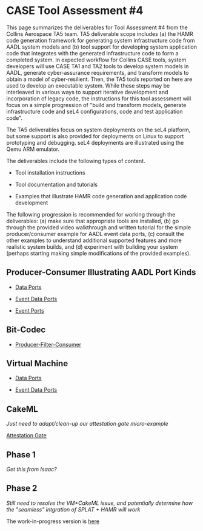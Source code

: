 # CASE Tool Assessment #4

This page summarizes the deliverables for Tool Assessment #4 from the
Collins Aerospace TA5 team.  TA5 deliverable scope includes (a) the
HAMR code generation framework for generating system infrastructure
code from AADL system models and (b) tool support for developing
system application code that integrates with the generated
infrastructure code to form a completed system.  In expected workflow
for Collins CASE tools, system developers will use CASE TA1 and TA2
tools to develop system models in AADL, generate cyber-assurance
requirements, and transform models to obtain a model of
cyber-resilient.  Then, the TA5 tools reported on here are used to
develop an executable system.  While these steps may be interleaved in
various ways to support iterative development and incorporation of
legacy code, the instructions for this tool assessment will focus on a
simple progression of "build and transform models, generate
infrastructure code and seL4 configurations, code and test application
code".   

The TA5 deliverables focus on system deployments on the seL4 platform,
but some support is also provided for deployments on Linux to support
prototyping and debugging.  seL4 deployments are illustrated using the
Qemu ARM emulator.

The deliverables include the following types of content.

- Tool installation instructions

- Tool documentation and tutorials

- Examples that illustrate HAMR code generation and application code development

The following progression is recommended for working through the
deliverables: (a) make sure that appropriate tools are installed,
(b) go through the provided video walkthrough and written tutorial
for the simple producer/consumer example for AADL event data ports,
(c) consult the other examples to understand additional supported
features and more realistic system builds, and (d) experiment with
building your system (perhaps starting making simple modifications of
the provided examples).


## Producer-Consumer Illustrating AADL Port Kinds

- [Data Ports](basic/test_data_port_periodic_domains)

- [Event Data Ports](basic/test_event_data_port_periodic_domains)

- [Event Ports](basic/test_event_port_periodic_domains)

## Bit-Codec 

- [Producer-Filter-Consumer](bit-codec/producer-filter-consumer)


## Virtual Machine 

- [Data Ports](vm/test_data_port_periodic_domains_VM)

- [Event Data Ports](vm/test_event_data_port_periodic_domains_VM)

## CakeML 

_Just need to adapt/clean-up our attestation gate micro-example_

[Attestation Gate](cakeml/attestation-gate)

## Phase 1

_Get this from Isaac?_

## Phase 2

_Still need to resolve the VM+CakeML issue, and potentially determine how the "seamless" intgration of SPLAT + HAMR will work_

The work-in-progress version is [here](https://github.com/ku-sldg/CASETeam/tree/master/examples/ksu-proprietary/Phase-2-UAV-Experimental-Platform-June-step6-hamr)
